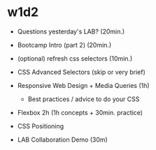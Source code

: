 
# w1d2


<!-- 

@Luis: share lab planning with students (which labs are in pairs etc)

-->


- Questions yesterday's LAB? (20min.)

- Bootcamp Intro (part 2) (20min.)

- (optional) refresh css selectors (10min.)

- CSS Advanced Selectors (skip or very brief)

- Responsive Web Design + Media Queries (1h)
  - Best practices / advice to do your CSS

- Flexbox 2h (1h concepts + 30min. practice)

- CSS Positioning

- LAB Collaboration Demo (30m)


